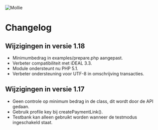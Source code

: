 ![Mollie](https://www.mollie.nl/files/Mollie-Logo-Style-Small.png)

# Changelog #

## Wijzigingen in versie 1.18 ##
+ Minimumbedrag in examples/prepare.php aangepast.
+ Verbeter compatibiliteit met iDEAL 3.3.
+ Module ondersteunt nu PHP 5.1.
+ Verbeter ondersteuning voor UTF-8 in omschrijving transacties.

## Wijzigingen in versie 1.17 ##
+ Geen controle op minimum bedrag in de class, dit wordt door de API gedaan.
+ Gebruik profile key bij createPaymentLink().
+ Testbank kan alleen gebruikt worden wanneer de testmodus ingeschakeld staat.

